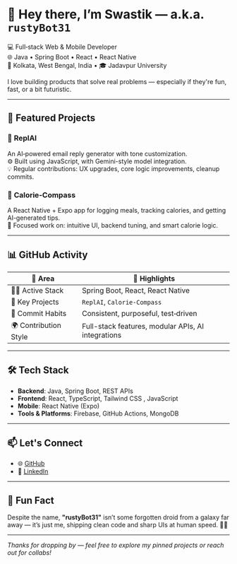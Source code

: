 # 👋 Hey there, I’m Swastik — a.k.a. `rustyBot31`

💻 Full‑stack Web & Mobile Developer  
🌐 Java • Spring Boot • React • React Native  
📍 Kolkata, West Bengal, India • 🎓 Jadavpur University  

I love building products that solve real problems — especially if they're fun, fast, or a bit futuristic.

---

## 🚀 Featured Projects

### 🔹 **ReplAI**
An AI‑powered email reply generator with tone customization.  
⚙️ Built using JavaScript, with Gemini-style model integration.  
💡 Regular contributions: UX upgrades, core logic improvements, cleanup commits.

### 🔹 **Calorie‑Compass**
A React Native + Expo app for logging meals, tracking calories, and getting AI-generated tips.  
📱 Focused work on: intuitive UI, backend tuning, and smart calorie logic.

---

## 📊 GitHub Activity

| 🧠 Area | 💬 Highlights |
|--------|---------------|
| 🧑‍💻 Active Stack | Spring Boot, React, React Native |
| 📌 Key Projects | `ReplAI`, `Calorie‑Compass` |
| 🔁 Commit Habits | Consistent, purposeful, test‑driven |
| 🌍 Contribution Style | Full-stack features, modular APIs, AI integrations |

---

## 🛠️ Tech Stack

- **Backend**: Java, Spring Boot, REST APIs  
- **Frontend**: React, TypeScript, Tailwind CSS , JavaScript 
- **Mobile**: React Native (Expo)  
- **Tools & Platforms**: Firebase, GitHub Actions, MongoDB

---

## 📫 Let's Connect

- 🌐 [GitHub](https://github.com/rustyBot31)  
- 💼 [LinkedIn](https://www.linkedin.com/in/swastik-bose/)

---

## 🎉 Fun Fact

Despite the name, **"rustyBot31"** isn’t some forgotten droid from a galaxy far away — it’s just me, shipping clean code and sharp UIs at human speed. 🤖✨

---

_Thanks for dropping by — feel free to explore my pinned projects or reach out for collabs!_

